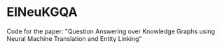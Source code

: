 # ElNeuKGQA
Code for the paper: "Question Answering over Knowledge Graphs using Neural Machine Translation and Entity Linking"
